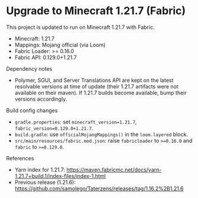 # Upgrade to Minecraft 1.21.7 (Fabric)

This project is updated to run on Minecraft 1.21.7 with Fabric.

- Minecraft: 1.21.7
- Mappings: Mojang official (via Loom)
- Fabric Loader: >= 0.16.0
- Fabric API: 0.129.0+1.21.7

Dependency notes
- Polymer, SGUI, and Server Translations API are kept on the latest resolvable versions at time of update (their 1.21.7 artifacts were not available on their maven). If 1.21.7 builds become available, bump their versions accordingly.

Build config changes
- `gradle.properties`: set `minecraft_version=1.21.7`, `fabric_version=0.129.0+1.21.7`.
- `build.gradle`: use `officialMojangMappings()` in the `loom.layered` block.
- `src/main/resources/fabric.mod.json`: raise `fabricloader` to `>=0.16.0` and `fabric` to `>=0.129.0`.

References
- Yarn index for 1.21.7: https://maven.fabricmc.net/docs/yarn-1.21.7+build.1/index-files/index-1.html
- Previous release (1.21.6): https://github.com/samolego/Taterzens/releases/tag/1.16.2%2B1.21.6
